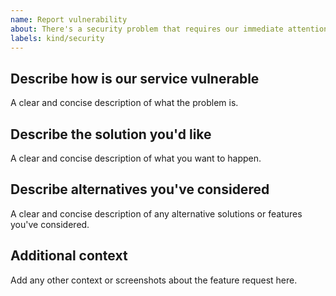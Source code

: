 ```yaml
---
name: Report vulnerability
about: There's a security problem that requires our immediate attention
labels: kind/security
---
```


## Describe how is our service vulnerable
A clear and concise description of what the problem is.

## Describe the solution you'd like
A clear and concise description of what you want to happen.

## Describe alternatives you've considered
A clear and concise description of any alternative solutions or features you've considered.

## Additional context
Add any other context or screenshots about the feature request here.
